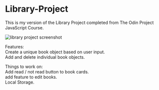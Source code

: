 # Library-Project
This is my version of the Library Project completed from The Odin Project JavaScript Course.

![library project screenshot](https://github.com/PalmerCurrie/Library-Project/assets/129619038/6fb16d94-49c4-45c4-840a-0c8f1d7ec6d7)

Features:   
Create a unique book object based on user input.      
Add and delete individual book objects.     

Things to work on:    
Add read / not read button to book cards.   
add feature to edit books.    
Local Storage.    
